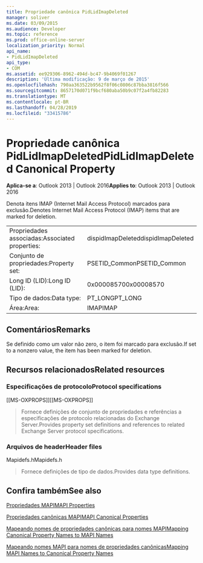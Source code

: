 ```yaml
---
title: Propriedade canônica PidLidImapDeleted
manager: soliver
ms.date: 03/09/2015
ms.audience: Developer
ms.topic: reference
ms.prod: office-online-server
localization_priority: Normal
api_name:
- PidLidImapDeleted
api_type:
- COM
ms.assetid: ee929306-8962-494d-bc47-9b4069f01267
description: 'Última modificação: 9 de março de 2015'
ms.openlocfilehash: 790aa363522b9562f8f06c0806c87bba3816f566
ms.sourcegitcommit: 8657170d071f9bcf680aba50b9c07f2a4fb82283
ms.translationtype: MT
ms.contentlocale: pt-BR
ms.lasthandoff: 04/28/2019
ms.locfileid: "33415786"
---
```

# <a name="pidlidimapdeleted-canonical-property"></a><span data-ttu-id="c875e-103">Propriedade canônica PidLidImapDeleted</span><span class="sxs-lookup"><span data-stu-id="c875e-103">PidLidImapDeleted Canonical Property</span></span>

  
  
<span data-ttu-id="c875e-104">**Aplica-se a**: Outlook 2013 | Outlook 2016</span><span class="sxs-lookup"><span data-stu-id="c875e-104">**Applies to**: Outlook 2013 | Outlook 2016</span></span> 
  
<span data-ttu-id="c875e-105">Denota itens IMAP (Internet Mail Access Protocol) marcados para exclusão.</span><span class="sxs-lookup"><span data-stu-id="c875e-105">Denotes Internet Mail Access Protocol (IMAP) items that are marked for deletion.</span></span>
  
|||
|:-----|:-----|
|<span data-ttu-id="c875e-106">Propriedades associadas:</span><span class="sxs-lookup"><span data-stu-id="c875e-106">Associated properties:</span></span>  <br/> |<span data-ttu-id="c875e-107">dispidImapDeleted</span><span class="sxs-lookup"><span data-stu-id="c875e-107">dispidImapDeleted</span></span>  <br/> |
|<span data-ttu-id="c875e-108">Conjunto de propriedades:</span><span class="sxs-lookup"><span data-stu-id="c875e-108">Property set:</span></span>  <br/> |<span data-ttu-id="c875e-109">PSETID_Common</span><span class="sxs-lookup"><span data-stu-id="c875e-109">PSETID_Common</span></span>  <br/> |
|<span data-ttu-id="c875e-110">Long ID (LID):</span><span class="sxs-lookup"><span data-stu-id="c875e-110">Long ID (LID):</span></span>  <br/> |<span data-ttu-id="c875e-111">0x00008570</span><span class="sxs-lookup"><span data-stu-id="c875e-111">0x00008570</span></span>  <br/> |
|<span data-ttu-id="c875e-112">Tipo de dados:</span><span class="sxs-lookup"><span data-stu-id="c875e-112">Data type:</span></span>  <br/> |<span data-ttu-id="c875e-113">PT_LONG</span><span class="sxs-lookup"><span data-stu-id="c875e-113">PT_LONG</span></span>  <br/> |
|<span data-ttu-id="c875e-114">Área:</span><span class="sxs-lookup"><span data-stu-id="c875e-114">Area:</span></span>  <br/> |<span data-ttu-id="c875e-115">IMAP</span><span class="sxs-lookup"><span data-stu-id="c875e-115">IMAP</span></span>  <br/> |
   
## <a name="remarks"></a><span data-ttu-id="c875e-116">Comentários</span><span class="sxs-lookup"><span data-stu-id="c875e-116">Remarks</span></span>

<span data-ttu-id="c875e-117">Se definido como um valor não zero, o item foi marcado para exclusão.</span><span class="sxs-lookup"><span data-stu-id="c875e-117">If set to a nonzero value, the item has been marked for deletion.</span></span>
  
## <a name="related-resources"></a><span data-ttu-id="c875e-118">Recursos relacionados</span><span class="sxs-lookup"><span data-stu-id="c875e-118">Related resources</span></span>

### <a name="protocol-specifications"></a><span data-ttu-id="c875e-119">Especificações de protocolo</span><span class="sxs-lookup"><span data-stu-id="c875e-119">Protocol specifications</span></span>

<span data-ttu-id="c875e-120">[[MS-OXPROPS]]</span><span class="sxs-lookup"><span data-stu-id="c875e-120">[[MS-OXPROPS]]</span></span> 
  
> <span data-ttu-id="c875e-121">Fornece definições de conjunto de propriedades e referências a especificações de protocolo relacionadas do Exchange Server.</span><span class="sxs-lookup"><span data-stu-id="c875e-121">Provides property set definitions and references to related Exchange Server protocol specifications.</span></span>
    
### <a name="header-files"></a><span data-ttu-id="c875e-122">Arquivos de header</span><span class="sxs-lookup"><span data-stu-id="c875e-122">Header files</span></span>

<span data-ttu-id="c875e-123">Mapidefs.h</span><span class="sxs-lookup"><span data-stu-id="c875e-123">Mapidefs.h</span></span>
  
> <span data-ttu-id="c875e-124">Fornece definições de tipo de dados.</span><span class="sxs-lookup"><span data-stu-id="c875e-124">Provides data type definitions.</span></span>
    
## <a name="see-also"></a><span data-ttu-id="c875e-125">Confira também</span><span class="sxs-lookup"><span data-stu-id="c875e-125">See also</span></span>



[<span data-ttu-id="c875e-126">Propriedades MAPI</span><span class="sxs-lookup"><span data-stu-id="c875e-126">MAPI Properties</span></span>](mapi-properties.md)
  
[<span data-ttu-id="c875e-127">Propriedades canônicas MAPI</span><span class="sxs-lookup"><span data-stu-id="c875e-127">MAPI Canonical Properties</span></span>](mapi-canonical-properties.md)
  
[<span data-ttu-id="c875e-128">Mapeando nomes de propriedades canônicas para nomes MAPI</span><span class="sxs-lookup"><span data-stu-id="c875e-128">Mapping Canonical Property Names to MAPI Names</span></span>](mapping-canonical-property-names-to-mapi-names.md)
  
[<span data-ttu-id="c875e-129">Mapeando nomes MAPI para nomes de propriedades canônicas</span><span class="sxs-lookup"><span data-stu-id="c875e-129">Mapping MAPI Names to Canonical Property Names</span></span>](mapping-mapi-names-to-canonical-property-names.md)

